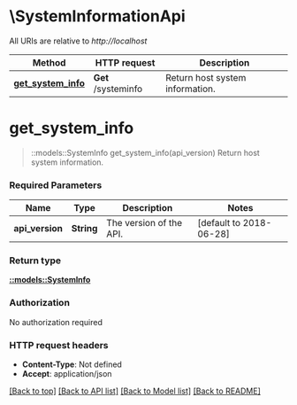 # \SystemInformationApi

All URIs are relative to *http://localhost*

Method | HTTP request | Description
------------- | ------------- | -------------
[**get_system_info**](SystemInformationApi.md#get_system_info) | **Get** /systeminfo | Return host system information.


# **get_system_info**
> ::models::SystemInfo get_system_info(api_version)
Return host system information.

### Required Parameters

Name | Type | Description  | Notes
------------- | ------------- | ------------- | -------------
  **api_version** | **String**| The version of the API. | [default to 2018-06-28]

### Return type

[**::models::SystemInfo**](SystemInfo.md)

### Authorization

No authorization required

### HTTP request headers

 - **Content-Type**: Not defined
 - **Accept**: application/json

[[Back to top]](#) [[Back to API list]](../README.md#documentation-for-api-endpoints) [[Back to Model list]](../README.md#documentation-for-models) [[Back to README]](../README.md)

